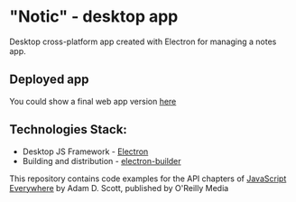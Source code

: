 # "Notic" - desktop app
Desktop cross-platform app created with Electron for managing a notes app.

## Deployed app
You could show a final web app version [here](https://notic.netlify.app/)

## Technologies Stack:
- Desktop JS Framework - [Electron](https://www.electronjs.org/)
- Building and distribution - [electron-builder](https://www.electron.build/)

This repository contains code examples for the API chapters of [JavaScript Everywhere](https://www.jseverywhere.io/) by Adam D. Scott, published by O'Reilly Media